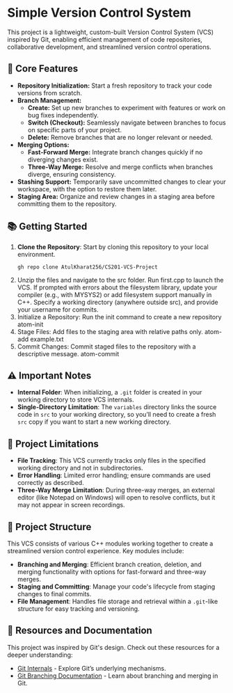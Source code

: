 # **Simple Version Control System**

This project is a lightweight, custom-built Version Control System (VCS) inspired by Git, enabling efficient management of code repositories, collaborative development, and streamlined version control operations.

## 🚀 **Core Features**

- **Repository Initialization:** Start a fresh repository to track your code versions from scratch.
- **Branch Management:**
  - **Create:** Set up new branches to experiment with features or work on bug fixes independently.
  - **Switch (Checkout):** Seamlessly navigate between branches to focus on specific parts of your project.
  - **Delete:** Remove branches that are no longer relevant or needed.
- **Merging Options:**
  - **Fast-Forward Merge:** Integrate branch changes quickly if no diverging changes exist.
  - **Three-Way Merge:** Resolve and merge conflicts when branches diverge, ensuring consistency.
- **Stashing Support:** Temporarily save uncommitted changes to clear your workspace, with the option to restore them later.
- **Staging Area:** Organize and review changes in a staging area before committing them to the repository.

## 📚 **Getting Started**

1. **Clone the Repository**: Start by cloning this repository to your local environment.
   ```shell
   gh repo clone AtulKharat256/CS201-VCS-Project
2. Unzip the files and navigate to the src folder.
   Run first.cpp to launch the VCS.
   If prompted with errors about the filesystem library, update your compiler (e.g., with MYSYS2) or add filesystem support manually in C++.
   Specify a working directory (anywhere outside src), and provide your username for commits.
3. Initialize a Repository:
   Run the init command to create a new repository
   atom-init
4. Stage Files: Add files to the staging area with relative paths only.
   atom-add example.txt
5. Commit Changes: Commit staged files to the repository with a descriptive message.
   atom-commit

## ⚠️ Important Notes
- **Internal Folder**: When initializing, a `.git` folder is created in your working directory to store VCS internals.
- **Single-Directory Limitation**: The `variables` directory links the source code in `src` to your working directory, so you’ll need to create a fresh `src` copy if you want to start a new working directory.

## 🔧 Project Limitations
- **File Tracking**: This VCS currently tracks only files in the specified working directory and not in subdirectories.
- **Error Handling**: Limited error handling; ensure commands are used correctly as described.
- **Three-Way Merge Limitation**: During three-way merges, an external editor (like Notepad on Windows) will open to resolve conflicts, but it may not appear in screen recordings.

## 🧩 Project Structure
This VCS consists of various C++ modules working together to create a streamlined version control experience. Key modules include:

- **Branching and Merging**: Efficient branch creation, deletion, and merging functionality with options for fast-forward and three-way merges.
- **Staging and Committing**: Manage your code's lifecycle from staging changes to final commits.
- **File Management**: Handles file storage and retrieval within a `.git`-like structure for easy tracking and versioning.

## 📖 Resources and Documentation
This project was inspired by Git's design. Check out these resources for a deeper understanding:

- [Git Internals](https://www.freecodecamp.org/news/git-internals-objects-branches-create-repo/) - Explore Git’s underlying mechanisms.
- [Git Branching Documentation](https://git-scm.com/book/en/v2/Git-Branching-Branches-in-a-Nutshell) - Learn about branching and merging in Git.


